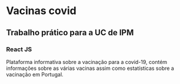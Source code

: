 # Vacinas covid

## Trabalho prático para a UC de IPM

### React JS

Plataforma informativa sobre a vacinação para a covid-19, contém informações sobre as várias vacinas assim como estatísticas sobre a vacinação em Portugal. 
